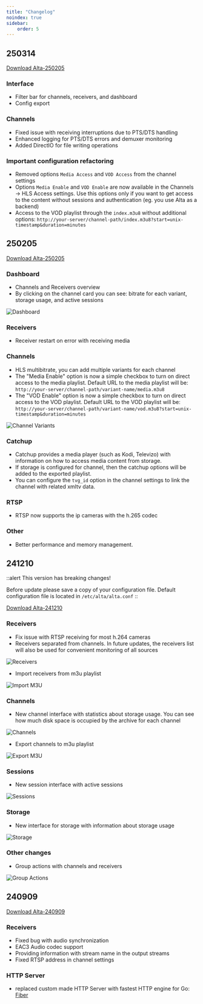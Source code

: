 ```yaml
---
title: "Changelog"
noindex: true
sidebar:
    order: 5
---
```


## 250314

[Download Alta-250205](https://cdn.cesbo.com/alta/builds/alta-250314)

### Interface

- Filter bar for channels, receivers, and dashboard
- Config export

### Channels

- Fixed issue with receiving interruptions due to PTS/DTS handling
- Enhanced logging for PTS/DTS errors and demuxer monitoring
- Added DirectIO for file writing operations

### Important configuration refactoring

- Removed options `Media Access` and `VOD Access` from the channel settings
- Options `Media Enable` and `VOD Enable` are now available in the Channels -> HLS Access settings. Use this options only if you want to get access to the content without sessions and authentication (eg. you use Alta as a backend)
- Access to the VOD playlist through the `index.m3u8` without additional options: `http://your-server/channel-path/index.m3u8?start=unix-timestamp&duration=minutes`

## 250205

[Download Alta-250205](https://cdn.cesbo.com/alta/builds/alta-250205)

### Dashboard

- Channels and Receivers overview
- By clicking on the channel card you can see: bitrate for each variant, storage usage, and active sessions

![Dashboard](https://cdn.cesbo.com/help/alta/admin-guide/changelog/250205_ui_dashboard.png)

### Receivers

- Receiver restart on error with receiving media

### Channels

- HLS multibitrate, you can add multiple variants for each channel
- The "Media Enable" option is now a simple checkbox to turn on direct access to the media playlist. Default URL to the media playlist will be: `http://your-server/channel-path/variant-name/media.m3u8`
- The "VOD Enable" option is now a simple checkbox to turn on direct access to the VOD playlist. Default URL to the VOD playlist will be: `http://your-server/channel-path/variant-name/vod.m3u8?start=unix-timestamp&duration=minutes`

![Channel Variants](https://cdn.cesbo.com/help/alta/admin-guide/changelog/250205_ui_variants.png)

### Catchup

- Catchup provides a media player (such as Kodi, Televizo) with information on how to access media content from storage.
- If storage is configured for channel, then the catchup options will be added to the exported playlist.
- You can configure the `tvg_id` option in the channel settings to link the channel with related xmltv data.

### RTSP

- RTSP now supports the ip cameras with the h.265 codec

### Other

- Better performance and memory management.

## 241210

::alert
This version has breaking changes!

Before update please save a copy of your configuration file.
Default configuration file is located in `/etc/alta/alta.conf`
::

[Download Alta-241210](https://cdn.cesbo.com/alta/builds/alta-241210)

### Receivers

- Fix issue with RTSP receiving for most h.264 cameras
- Receivers separated from channels. In future updates, the receivers list will also be used for convenient monitoring of all sources

![Receivers](https://cdn.cesbo.com/help/alta/admin-guide/changelog/ui_ott_receiverlist.png)

- Import receivers from m3u playlist

![Import M3U](https://cdn.cesbo.com/help/alta/admin-guide/changelog/ui_import_m3u.png)

### Channels

- New channel interface with statistics about storage usage. You can see how much disk space is occupied by the archive for each channel

![Channels](https://cesbo.b-cdn.net/help/alta/admin-guide/changelog/ui_ott_channellist.png)

- Export channels to m3u playlist

![Export M3U](https://cdn.cesbo.com/help/alta/admin-guide/changelog/ui_export_m3u.png)

### Sessions

- New session interface with active sessions

![Sessions](https://cdn.cesbo.com/help/alta/admin-guide/changelog/ui_ott_sessions.png)

### Storage

- New interface for storage with information about storage usage

![Storage](https://cdn.cesbo.com/help/alta/admin-guide/changelog/ui_ott_storagelist.png)

### Other changes

- Group actions with channels and receivers

![Group Actions](https://cdn.cesbo.com/help/alta/admin-guide/changelog/ui_group_action.png)

## 240909

[Download Alta-240909](https://cdn.cesbo.com/alta/builds/alta-240909)

### Receivers

- Fixed bug with audio synchronization
- EAC3 Audio codec support
- Providing information with stream name in the output streams
- Fixed RTSP address in channel settings

### HTTP Server

- replaced custom made HTTP Server with fastest HTTP engine for Go: [Fiber](https://gofiber.io/)
